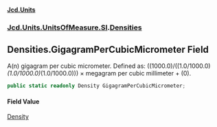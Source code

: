 #### [Jcd.Units](index.md 'index')
### [Jcd.Units.UnitsOfMeasure.SI](Jcd.Units.UnitsOfMeasure.SI.md 'Jcd.Units.UnitsOfMeasure.SI').[Densities](Densities.md 'Jcd.Units.UnitsOfMeasure.SI.Densities')

## Densities.GigagramPerCubicMicrometer Field

A(n) gigagram per cubic micrometer. Defined as: ((1000.0)/((1.0/1000.0)*(1.0/1000.0)*(1.0/1000.0))) × megagram per cubic millimeter + (0).

```csharp
public static readonly Density GigagramPerCubicMicrometer;
```

#### Field Value
[Density](Density.md 'Jcd.Units.UnitTypes.Density')